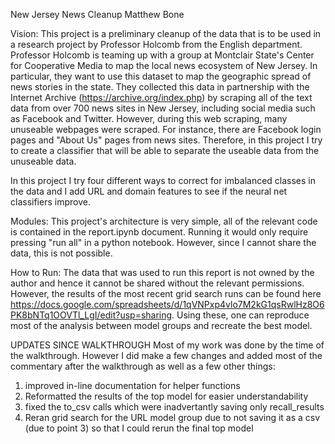 New Jersey News Cleanup
Matthew Bone

Vision: 
This project is a preliminary cleanup of the data that is to be used in a research project by Professor Holcomb from the English department. Professor Holcomb is teaming up with a group at Montclair State's Center for Cooperative Media to map the local news ecosystem of New Jersey. In particular, they want to use this dataset to map the geographic spread of news stories in the state. They collected this data in partnership with the Internet Archive (https://archive.org/index.php) by scraping all of the text data from over 700 news sites in New Jersey, including social media such as Facebook and Twitter. However, during this web scraping, many unuseable webpages were scraped. For instance, there are Facebook login pages and "About Us" pages from news sites. Therefore, in this project I try to create a classifier that will be able to separate the useable data from the unuseable data.

In this project I try four different ways to correct for imbalanced classes in the data and I add URL and domain features to see if the neural net classifiers improve. 

Modules:
This project's architecture is very simple, all of the relevant code is contained in the report.ipynb document. Running it would only require pressing "run all" in a python notebook. However, since I cannot share the data, this is not possible.

How to Run: 
The data that was used to run this report is not owned by the author and hence it cannot be shared without the relevant permissions. However, the results of the most recent grid search runs can be found here https://docs.google.com/spreadsheets/d/1qVNPxp4vlo7M2kG1qsRwlHz8O6PK8bNTq1OOVTl_LgI/edit?usp=sharing. Using these, one can reproduce most of the analysis between model groups and recreate the best model.  

UPDATES SINCE WALKTHROUGH
Most of my work was done by the time of the walkthrough. However I did make a few changes and added most of the commentary after the walkthrough as well as a few other things:
1. improved in-line documentation for helper functions
2. Reformatted the results of the top model for easier understandability
3. fixed the to_csv calls which were inadvertantly saving only recall_results
4. Reran grid search for the URL model group due to not saving it as a csv (due to point 3) so that I could rerun the final top model